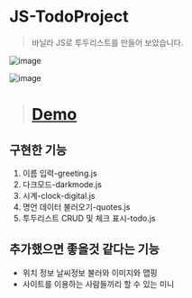 # JS-TodoProject

> 바닐라 JS로 투두리스트를 만들어 보았습니다.

![image](https://user-images.githubusercontent.com/76837780/186299992-553c74e5-f2ce-4426-a5fe-7c346e74414c.png)


![image](https://user-images.githubusercontent.com/76837780/186300056-18c068c8-ff50-4704-a1d8-a79b156decf9.png)

> # [Demo](my-first-todo.netlify.app)

## 구현한 기능

1. 이름 입력-greeting.js
1. 다크모드-darkmode.js
2. 시계-clock-digital.js
3. 명언 데이터 불러오기-quotes.js
4. 투두리스트 CRUD 및 체크 표시-todo.js

## 추가했으면 좋을것 같다는 기능

- 위치 정보 날씨정보 불러와 이미지와 맵핑
- 사이트를 이용하는 사람들끼리 할 수 있는 미니
